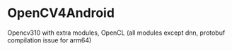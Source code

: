 # OpenCV4Android
Opencv310 with extra modules, OpenCL (all modules except dnn, protobuf compilation issue for arm64)
